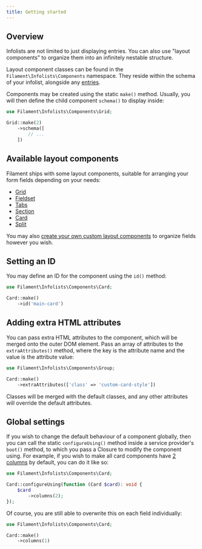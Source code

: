 ```yaml
---
title: Getting started
---
```


## Overview

Infolists are not limited to just displaying entries. You can also use "layout components" to organize them into an infinitely nestable structure.

Layout component classes can be found in the `Filament\Infolists\Components` namespace. They reside within the schema of your infolist, alongside any [entries](entries/getting-started).

Components may be created using the static `make()` method. Usually, you will then define the child component `schema()` to display inside:

```php
use Filament\Infolists\Components\Grid;

Grid::make(2)
    ->schema([
        // ...
    ])
```

## Available layout components

Filament ships with some layout components, suitable for arranging your form fields depending on your needs:

- [Grid](grid)
- [Fieldset](fieldset)
- [Tabs](tabs)
- [Section](section)
- [Card](card)
- [Split](split)

You may also [create your own custom layout components](custom) to organize fields however you wish.

## Setting an ID

You may define an ID for the component using the `id()` method:

```php
use Filament\Infolists\Components\Card;

Card::make()
    ->id('main-card')
```

## Adding extra HTML attributes

You can pass extra HTML attributes to the component, which will be merged onto the outer DOM element. Pass an array of attributes to the `extraAttributes()` method, where the key is the attribute name and the value is the attribute value:

```php
use Filament\Infolists\Components\Group;

Card::make()
    ->extraAttributes(['class' => 'custom-card-style'])
```

Classes will be merged with the default classes, and any other attributes will override the default attributes.

## Global settings

If you wish to change the default behaviour of a component globally, then you can call the static `configureUsing()` method inside a service provider's `boot()` method, to which you pass a Closure to modify the component using. For example, if you wish to make all card components have [2 columns](grid) by default, you can do it like so:

```php
use Filament\Infolists\Components\Card;

Card::configureUsing(function (Card $card): void {
    $card
        ->columns(2);
});
```

Of course, you are still able to overwrite this on each field individually:

```php
use Filament\Infolists\Components\Card;

Card::make()
    ->columns(1)
```
